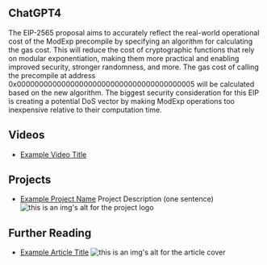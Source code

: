 ## ChatGPT4

The EIP-2565 proposal aims to accurately reflect the real-world operational cost of the ModExp precompile by specifying an algorithm for calculating the gas cost. This will reduce the cost of cryptographic functions that rely on modular exponentiation, making them more practical and enabling improved security, stronger randomness, and more. The gas cost of calling the precompile at address 0x0000000000000000000000000000000000000005 will be calculated based on the new algorithm. The biggest security consideration for this EIP is creating a potential DoS vector by making ModExp operations too inexpensive relative to their computation time.

## Videos

- [Example Video Title](https://www.youtube.com/watch?v=TDGq4aeevgY)

## Projects

- [Example Project Name](https://xxxx.xxx/xxxxx) Project Description (one sentence) ![this is an img's alt for the project logo](https://xxxx.xxx/project-logo.xxx)

## Further Reading

- [Example Article Title](https://xxxx.xxx/xxxxx) ![this is an img's alt for the article cover](https://xxxx.xxx/article-cover.xxx)
